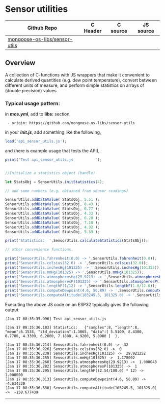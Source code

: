 # Sensor utilities
| Github Repo | C Header | C source  | JS source |
| ----------- | -------- | --------  | ----------------- |
| [mongoose-os-libs/sensor-utils](https://github.com/mongoose-os-libs/sensor-utils) | &nbsp; | &nbsp;  | &nbsp;         |




## Overview

A collection of C-functions with JS wrappers that make it convenient to calculate derived quantities (e.g. dew point temperature),
convert between different units of measure, and perform simple statistics on arrays of (double precision)
values.

### Typical usage pattern:

in _**mos.yml**_, add to **libs:** section,

`  - origin: https://github.com/mongoose-os-libs/sensor-utils `
  
in your _**init.js**_, add something like the following,

```javascript
load('api_sensor_utils.js');
```

and (here is example usage that tests the API),

```javascript
print('Test api_sensor_utils.js          ');


//Initialize a statistics object (handle)

let StatsObj = SensorUtils.initStatistics(4);

// add some numbers (e.g. obtained from sensor readings)

SensorUtils.addDataValue( StatsObj, 5.51 );
SensorUtils.addDataValue( StatsObj, 8.43 );
SensorUtils.addDataValue( StatsObj, 6.77 );
SensorUtils.addDataValue( StatsObj, 4.33 );
SensorUtils.addDataValue( StatsObj, 6.20 );
SensorUtils.addDataValue( StatsObj, 7.18 );
SensorUtils.addDataValue( StatsObj, 4.92 );
SensorUtils.addDataValue( StatsObj, 5.89 );

print('Statistics:  ',SensorUtils.calculateStatistics(StatsObj));

// other convenience functions.

print('SensorUtils.fahrenheit(0.0) -> ',SensorUtils.fahrenheit(0.0));
print('SensorUtils.celsius(32.0) -> ',SensorUtils.celsius(32.0));
print('SensorUtils.inchesHg(101325) -> ',SensorUtils.inchesHg(101325));
print('SensorUtils.mmHg(101325) -> ',SensorUtils.mmHg(101325));
print('SensorUtils.atmospheresHg(29.9213) -> ',SensorUtils.atmospheresHg(29.9213));
print('SensorUtils.atmospheresP(101325) -> ',SensorUtils.atmospheresP(101325));
print('SensorUtils.lengthF(1/12) -> ',SensorUtils.lengthF(1.0/12.0));
print('SensorUtils.computeDewpoint(4.6, 50.89) -> ',SensorUtils.computeDewpoint(4.6, 50.89));
print('SensorUtils.computeAltitude(103245.5, 101325.0) -> ',SensorUtils.computeAltitude(103245.5, 101325.0));
```
Executing the above JS code on an ESP32 typically gives the following output:

```
[Jan 17 08:35:35.996] Test api_sensor_utils.js

[Jan 17 08:35:36.183] Statistics:   {"samples":8, "length":8, "mean":6.1538, "std_deviation":1.3065, "data":[ 5.5100, 8.4300, 6.7700, 4.3300, 6.2000, 7.1800, 4.9200, 5.8900 ]  },

[Jan 17 08:35:36.214] SensorUtils.fahrenheit(0.0) ->  32
[Jan 17 08:35:36.226] SensorUtils.celsius(32.0) ->  0
[Jan 17 08:35:36.239] SensorUtils.inchesHg(101325) ->  29.921252
[Jan 17 08:35:36.255] SensorUtils.mmHg(101325) ->  1.178002
[Jan 17 08:35:36.268] SensorUtils.atmospheresHg(29.9213) ->  1.000043
[Jan 17 08:35:36.282] SensorUtils.atmospheresP(101325) ->  1
[Jan 17 08:35:36.295] SensorUtils.lengthF((2.54/100.0) * 12) ->  1.000000
[Jan 17 08:35:36.313] SensorUtils.computeDewpoint(4.6, 50.89) ->  -4.634330
[Jan 17 08:35:36.330] SensorUtils.computeAltitude(103245.5, 101325.0) ->  -158.677439

```


 ----- 
